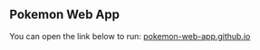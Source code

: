 ## Pokemon Web App

You can open the link below to run:
[pokemon-web-app.github.io](https://pokemon-web-app.github.io)